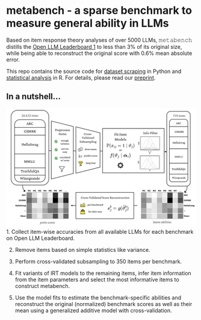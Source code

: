 # metabench - a sparse benchmark to measure general ability in LLMs
Based on item response theory analyses of over 5000 LLMs, 𝚖𝚎𝚝𝚊𝚋𝚎𝚗𝚌𝚑 distills the [Open LLM Leaderboard 1](https://huggingface.co/spaces/open-llm-leaderboard-old/open_llm_leaderboard) to less than 3% of its original size, while being able to reconstruct the original score with 0.6% mean absolute error.

This repo contains the source code for [dataset scraping](scraping) in Python and [statistical analysis](analysis) in R.
For details, please read our [preprint](https://arxiv.org/abs/2407.12844).

## In a nutshell...
<img src="https://github.com/adkipnis/metabench/blob/main/figures/overview/overview.png" width="700" />
1. Collect item-wise accuracies from all available LLMs for each benchmark on Open LLM Leaderboard.

2. Remove items based on simple statistics like variance.

3. Perform cross-validated subsampling to 350 items per benchmark.

4. Fit variants of IRT models to the remaining items, infer item information from the item parameters and select the most informative items to construct metabench.

5. Use the model fits to estimate the benchmark-specific abilities and reconstruct the original (normalized) benchmark scores as well as their mean using a generalized additive model with cross-validation.
